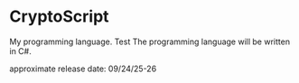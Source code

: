# CryptoScript
My programming language. Test
The programming language will be written in С#.

approximate release date: 09/24/25-26


